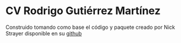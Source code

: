 # CV Rodrigo Gutiérrez Martínez
Construido tomando como base el código y paquete creado por Nick Strayer disponible en su [github](https://github.com/nstrayer/cv)
